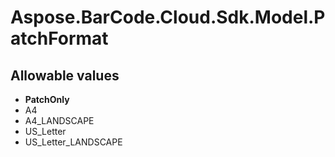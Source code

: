 # Aspose.BarCode.Cloud.Sdk.Model.PatchFormat

## Allowable values

* **PatchOnly**
* A4
* A4_LANDSCAPE
* US_Letter
* US_Letter_LANDSCAPE
